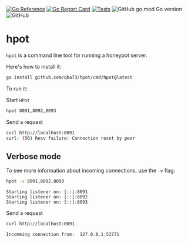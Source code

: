 [![Go Reference](https://pkg.go.dev/badge/github.com/qba73/hpot.svg)](https://pkg.go.dev/github.com/qba73/hpot)
[![Go Report Card](https://goreportcard.com/badge/github.com/qba73/hpot)](https://goreportcard.com/report/github.com/qba73/hpot)
[![Tests](https://github.com/qba73/hpot/actions/workflows/go.yml/badge.svg)](https://github.com/qba73/hpot/actions/workflows/go.yml)
![GitHub go.mod Go version](https://img.shields.io/github/go-mod/go-version/qba73/http?logo=go)
![GitHub](https://img.shields.io/github/license/qba73/hpot)


# hpot

`hpot` is a command line tool for running a honeypot server.

Here's how to install it:

```sh
go install github.com/qba73/hpot/cmd/hpot@latest
```

To run it:

Start `HPot`
```sh
hpot 8091,8092,8093
```

Send a request
```sh
curl http://localhost:8091
curl: (56) Recv failure: Connection reset by peer
```

## Verbose mode

To see more information about incoming connections, use the `-v` flag:

```sh
hpot -v 8091,8092,8093
```
```
Starting listener on: [::]:8091
Starting listener on: [::]:8092
Starting listener on: [::]:8093
```

Send a request
```sh
curl http://localhost:8091
```
```sh
Incomming connection from:  127.0.0.1:53771
```
